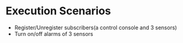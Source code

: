 # Execution Scenarios

- Register/Unregister subscribers(a control console and 3 sensors)
- Turn on/off alarms of 3 sensors
